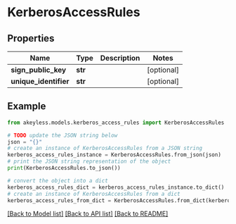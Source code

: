 # KerberosAccessRules


## Properties

Name | Type | Description | Notes
------------ | ------------- | ------------- | -------------
**sign_public_key** | **str** |  | [optional] 
**unique_identifier** | **str** |  | [optional] 

## Example

```python
from akeyless.models.kerberos_access_rules import KerberosAccessRules

# TODO update the JSON string below
json = "{}"
# create an instance of KerberosAccessRules from a JSON string
kerberos_access_rules_instance = KerberosAccessRules.from_json(json)
# print the JSON string representation of the object
print(KerberosAccessRules.to_json())

# convert the object into a dict
kerberos_access_rules_dict = kerberos_access_rules_instance.to_dict()
# create an instance of KerberosAccessRules from a dict
kerberos_access_rules_from_dict = KerberosAccessRules.from_dict(kerberos_access_rules_dict)
```
[[Back to Model list]](../README.md#documentation-for-models) [[Back to API list]](../README.md#documentation-for-api-endpoints) [[Back to README]](../README.md)


